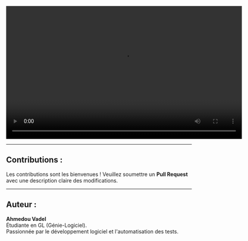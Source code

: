 <video width="640" height="360" controls>
  <source src="https://raw.githubusercontent.com/ahmedouvadel/Automatisation-des-Tests-E2E-pour-la-Gestion-des-Commandes-avec-Selenium-et-Cucumber/main/screenshots/lebssty_web.mp4" type="video/mp4">
</video>

---

## **Contributions :**
Les contributions sont les bienvenues ! Veuillez soumettre un **Pull Request** avec une description claire des modifications.  

---

## **Auteur :**
**Ahmedou Vadel**  
Étudiante en GL (Génie-Logiciel).  
Passionnée par le développement logiciel et l'automatisation des tests.  
